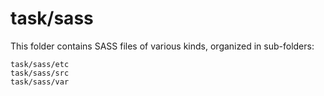 # task/sass

This folder contains SASS files of various kinds, organized in sub-folders:

    task/sass/etc
    task/sass/src
    task/sass/var
